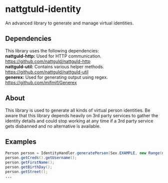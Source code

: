 # nattgtuld-identity
An advanced library to generate and manage virtual identities.

## Dependencies
This library uses the following dependencies:  
**nattguld-http:** Used for HTTP communication. https://github.com/nattguld/nattguld-http  
**nattguld-util:** Contains various helper methods. https://github.com/nattguld/nattguld-util  
**generex:** Used for generating output using regex.  https://github.com/mifmif/Generex  

## About
This library is used to generate all kinds of virtual person identities. Be aware that this library depends heavily on 3rd party services to gather the identity details and could stop working at any time if a 3rd party service gets disbanned and no alternative is available.

## Examples
```java
Person person = IdentityHandler.generatePerson(Sex.EXAMPLE, new Range(minAge, maxAge), Country.EXAMPLE);
person.getCreds().getUsername();
person.getFirstName();
person.getBirthDay();
person.getStreet();
...
```
